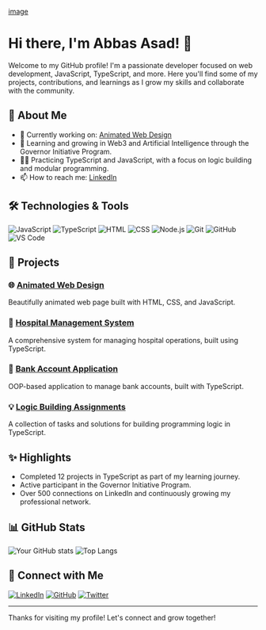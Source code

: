 [image](https://github.com/user-attachments/assets/8ec421d1-7171-40e3-95c0-5a40accea525)



# Hi there, I'm Abbas Asad! 👋

Welcome to my GitHub profile! I'm a passionate developer focused on web development, JavaScript, TypeScript, and more. Here you'll find some of my projects, contributions, and learnings as I grow my skills and collaborate with the community.

## 🚀 About Me

- 🔭 Currently working on: [Animated Web Design](https://abbas-asad.github.io/animated-web-design/)
- 🌱 Learning and growing in Web3 and Artificial Intelligence through the Governor Initiative Program.
- 👨‍💻 Practicing TypeScript and JavaScript, with a focus on logic building and modular programming.
- 📫 How to reach me: [LinkedIn](https://www.linkedin.com/in/your-profile-link)

## 🛠️ Technologies & Tools

![JavaScript](https://img.shields.io/badge/-JavaScript-333?style=flat&logo=javascript)
![TypeScript](https://img.shields.io/badge/-TypeScript-333?style=flat&logo=typescript)
![HTML](https://img.shields.io/badge/-HTML-333?style=flat&logo=html5)
![CSS](https://img.shields.io/badge/-CSS-333?style=flat&logo=css3)
![Node.js](https://img.shields.io/badge/-Node.js-333?style=flat&logo=node.js)
![Git](https://img.shields.io/badge/-Git-333?style=flat&logo=git)
![GitHub](https://img.shields.io/badge/-GitHub-333?style=flat&logo=github)
![VS Code](https://img.shields.io/badge/-VS%20Code-333?style=flat&logo=visual-studio-code)

## 💼 Projects

### 🌐 [Animated Web Design](https://abbas-asad.github.io/animated-web-design/)
Beautifully animated web page built with HTML, CSS, and JavaScript.

### 🏥 [Hospital Management System](https://github.com/abbas-asad/hospital-management-system)
A comprehensive system for managing hospital operations, built using TypeScript.

### 🏦 [Bank Account Application](https://github.com/abbas-asad/bank-account-app)
OOP-based application to manage bank accounts, built with TypeScript.

### 💡 [Logic Building Assignments](https://github.com/abbas-asad/logic-building-assignments)
A collection of tasks and solutions for building programming logic in TypeScript.

## ✨ Highlights

- Completed 12 projects in TypeScript as part of my learning journey.
- Active participant in the Governor Initiative Program.
- Over 500 connections on LinkedIn and continuously growing my professional network.

## 📊 GitHub Stats

![Your GitHub stats](https://github-readme-stats.vercel.app/api?username=abbas-asad&show_icons=true&theme=radical)
![Top Langs](https://github-readme-stats.vercel.app/api/top-langs/?username=abbas-asad&layout=compact&theme=radical)

## 🤝 Connect with Me

[![LinkedIn](https://img.shields.io/badge/-LinkedIn-333?style=flat&logo=linkedin)](https://www.linkedin.com/in/your-profile-link)
[![GitHub](https://img.shields.io/badge/-GitHub-333?style=flat&logo=github)](https://github.com/abbas-asad)
[![Twitter](https://img.shields.io/badge/-Twitter-333?style=flat&logo=twitter)](https://twitter.com/your-profile-link)

---

Thanks for visiting my profile! Let's connect and grow together!

